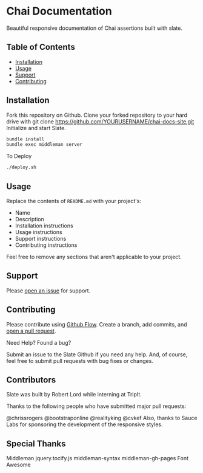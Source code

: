 # Chai Documentation

Beautiful responsive documentation of Chai assertions built with slate.

## Table of Contents

- [Installation](#installation)
- [Usage](#usage)
- [Support](#support)
- [Contributing](#contributing)

## Installation

Fork this repository on Github.
Clone your forked repository to your hard drive with git clone https://github.com/YOURUSERNAME/chai-docs-site.git
Initialize and start Slate. 
```sh
bundle install
bundle exec middleman server
```
To Deploy
```sh
./deploy.sh
```

## Usage

Replace the contents of `README.md` with your project's:

- Name
- Description
- Installation instructions
- Usage instructions
- Support instructions
- Contributing instructions

Feel free to remove any sections that aren't applicable to your project.

## Support

Please [open an issue](https://github.com/fraction/readme-boilerplate/issues/new) for support.

## Contributing

Please contribute using [Github Flow](https://guides.github.com/introduction/flow/). Create a branch, add commits, and [open a pull request](https://github.com/fraction/readme-boilerplate/compare/).

Need Help? Found a bug?

Submit an issue to the Slate Github if you need any help. And, of course, feel free to submit pull requests with bug fixes or changes.

## Contributors

Slate was built by Robert Lord while interning at TripIt.

Thanks to the following people who have submitted major pull requests:

@chrissrogers
@bootstraponline
@realityking
@cvkef
Also, thanks to Sauce Labs for sponsoring the development of the responsive styles.

## Special Thanks

Middleman
jquery.tocify.js
middleman-syntax
middleman-gh-pages
Font Awesome
